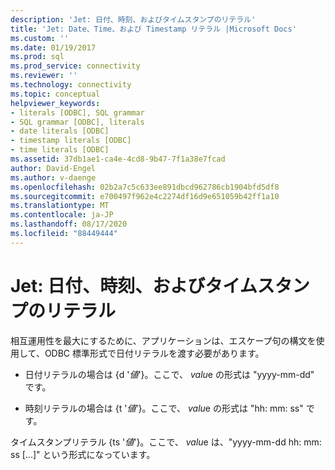 ```yaml
---
description: 'Jet: 日付、時刻、およびタイムスタンプのリテラル'
title: 'Jet: Date、Time、および Timestamp リテラル |Microsoft Docs'
ms.custom: ''
ms.date: 01/19/2017
ms.prod: sql
ms.prod_service: connectivity
ms.reviewer: ''
ms.technology: connectivity
ms.topic: conceptual
helpviewer_keywords:
- literals [ODBC], SQL grammar
- SQL grammar [ODBC], literals
- date literals [ODBC]
- timestamp literals [ODBC]
- time literals [ODBC]
ms.assetid: 37db1ae1-ca4e-4cd8-9b47-7f1a38e7fcad
author: David-Engel
ms.author: v-daenge
ms.openlocfilehash: 02b2a7c5c633ee891dbcd962786cb1904bfd5df8
ms.sourcegitcommit: e700497f962e4c2274df16d9e651059b42ff1a10
ms.translationtype: MT
ms.contentlocale: ja-JP
ms.lasthandoff: 08/17/2020
ms.locfileid: "88449444"
---
```

# <a name="jet-date-time-and-timestamp-literals"></a>Jet: 日付、時刻、およびタイムスタンプのリテラル
相互運用性を最大にするために、アプリケーションは、エスケープ句の構文を使用して、ODBC 標準形式で日付リテラルを渡す必要があります。  
  
-   日付リテラルの場合は {d '*値*'}。ここで、 *valu*e の形式は "yyyy-mm-dd" です。  
  
-   時刻リテラルの場合は {t '*値*'}。ここで、 *valu*e の形式は "hh: mm: ss" です。  
  
 タイムスタンプリテラル {ts '*値*'}。ここで、 *valu*e は、"yyyy-mm-dd hh: mm: ss [...]" という形式になっています。

